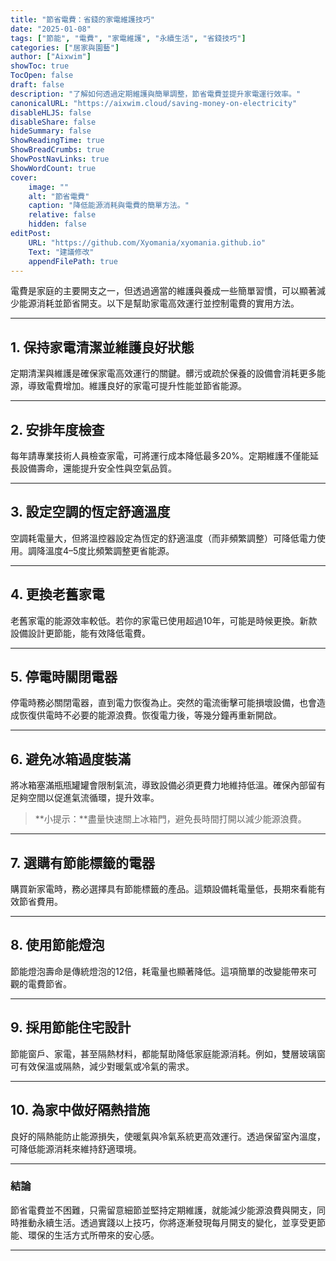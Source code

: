 ```yaml
---
title: "節省電費：省錢的家電維護技巧"
date: "2025-01-08"
tags: ["節能", "電費", "家電維護", "永續生活", "省錢技巧"]
categories: ["居家與園藝"]
author: ["Aixwim"]
showToc: true
TocOpen: false
draft: false
description: "了解如何透過定期維護與簡單調整，節省電費並提升家電運行效率。"
canonicalURL: "https://aixwim.cloud/saving-money-on-electricity"
disableHLJS: false
disableShare: false
hideSummary: false
ShowReadingTime: true
ShowBreadCrumbs: true
ShowPostNavLinks: true
ShowWordCount: true
cover:
    image: ""
    alt: "節省電費"
    caption: "降低能源消耗與電費的簡單方法。"
    relative: false
    hidden: false
editPost:
    URL: "https://github.com/Xyomania/xyomania.github.io"
    Text: "建議修改"
    appendFilePath: true
---
```


電費是家庭的主要開支之一，但透過適當的維護與養成一些簡單習慣，可以顯著減少能源消耗並節省開支。以下是幫助家電高效運行並控制電費的實用方法。

---

## 1. **保持家電清潔並維護良好狀態**

定期清潔與維護是確保家電高效運行的關鍵。髒污或疏於保養的設備會消耗更多能源，導致電費增加。維護良好的家電可提升性能並節省能源。

---

## 2. **安排年度檢查**

每年請專業技術人員檢查家電，可將運行成本降低最多20%。定期維護不僅能延長設備壽命，還能提升安全性與空氣品質。

---

## 3. **設定空調的恆定舒適溫度**

空調耗電量大，但將溫控器設定為恆定的舒適溫度（而非頻繁調整）可降低電力使用。調降溫度4–5度比頻繁調整更省能源。

---

## 4. **更換老舊家電**

老舊家電的能源效率較低。若你的家電已使用超過10年，可能是時候更換。新款設備設計更節能，能有效降低電費。

---

## 5. **停電時關閉電器**

停電時務必關閉電器，直到電力恢復為止。突然的電流衝擊可能損壞設備，也會造成恢復供電時不必要的能源浪費。恢復電力後，等幾分鐘再重新開啟。

---

## 6. **避免冰箱過度裝滿**

將冰箱塞滿瓶瓶罐罐會限制氣流，導致設備必須更費力地維持低溫。確保內部留有足夠空間以促進氣流循環，提升效率。

> **小提示：**盡量快速關上冰箱門，避免長時間打開以減少能源浪費。

---

## 7. **選購有節能標籤的電器**

購買新家電時，務必選擇具有節能標籤的產品。這類設備耗電量低，長期來看能有效節省費用。

---

## 8. **使用節能燈泡**

節能燈泡壽命是傳統燈泡的12倍，耗電量也顯著降低。這項簡單的改變能帶來可觀的電費節省。

---

## 9. **採用節能住宅設計**

節能窗戶、家電，甚至隔熱材料，都能幫助降低家庭能源消耗。例如，雙層玻璃窗可有效保溫或隔熱，減少對暖氣或冷氣的需求。

---

## 10. **為家中做好隔熱措施**

良好的隔熱能防止能源損失，使暖氣與冷氣系統更高效運行。透過保留室內溫度，可降低能源消耗來維持舒適環境。

---

### 結論

節省電費並不困難，只需留意細節並堅持定期維護，就能減少能源浪費與開支，同時推動永續生活。透過實踐以上技巧，你將逐漸發現每月開支的變化，並享受更節能、環保的生活方式所帶來的安心感。

---
